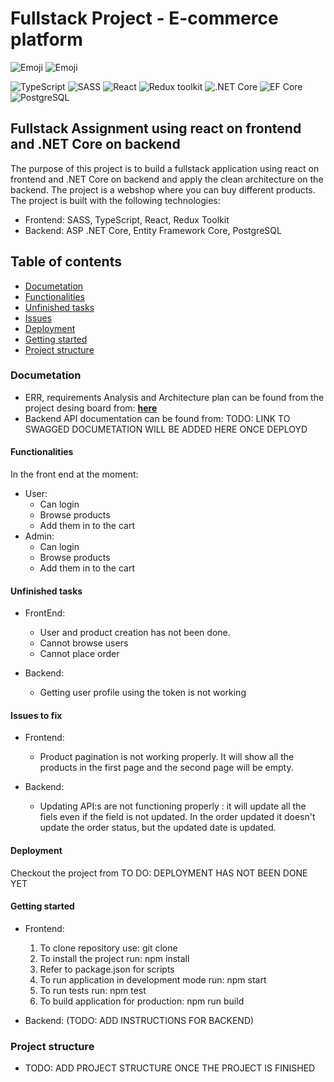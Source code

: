 # Fullstack Project -  E-commerce platform
![Emoji](https://img.shields.io/badge/STILL_IN_PROGRESS-YES-red)
![Emoji](https://img.shields.io/badge/author-MI-blue)

![TypeScript](https://img.shields.io/badge/TypeScript-v.4-green)
![SASS](https://img.shields.io/badge/SASS-v.4-hotpink)
![React](https://img.shields.io/badge/React-v.18-blue)
![Redux toolkit](https://img.shields.io/badge/Redux-v.1.9-brown)
![.NET Core](https://img.shields.io/badge/.NET%20Core-v.7-purple)
![EF Core](https://img.shields.io/badge/EF%20Core-v.7-cyan)
![PostgreSQL](https://img.shields.io/badge/PostgreSQL-v.14-drakblue)

## Fullstack Assignment using react on frontend and .NET Core on backend

The purpose of this project is to build a fullstack application using react on frontend and .NET Core on backend and apply the clean architecture on the backend. The project is a webshop where you can buy different products. The project is built with the following technologies:

- Frontend: SASS, TypeScript, React, Redux Toolkit
- Backend: ASP .NET Core, Entity Framework Core, PostgreSQL

## Table of contents

- [Documetation](#documetation)
- [Functionalities](#functionalities)
- [Unfinished tasks](#unfinished-tasks)
- [Issues](#issues)
- [Deployment](#deployment)
- [Getting started](#getting-started)
- [Project structure](#project-structure)

### Documetation

- ERR, requirements Analysis and Architecture plan can be found from the project desing board from: **[here]( https://miro.com/app/board/uXjVMxMsI9Y=/?share_link_id=849947316130)**
- Backend API documentation can be found from: TODO: LINK TO SWAGGED DOCUMETATION WILL BE ADDED HERE ONCE DEPLOYD

#### Functionalities

In the front end at the moment: 
 - User: 
      - Can login
      - Browse products
      - Add them in to the cart
 - Admin:
      - Can login
      - Browse products
      - Add them in to the cart

#### Unfinished tasks

- FrontEnd:
   - User and product creation has not been done.
   - Cannot browse users
   - Cannot place order

- Backend:
   - Getting user profile using the token is not working

#### Issues to fix 

- Frontend: 
   - Product pagination is not working properly. It will show all the products in the first page and the second page will be empty.

- Backend:
    - Updating API:s are not functioning properly : it will update all the fiels even if the field is not updated. In the order updated it doesn't update the order status, but the updated date is updated.

#### Deployment

Checkout the project from TO DO: DEPLOYMENT HAS NOT BEEN DONE YET

#### Getting started

- Frontend:
   1. To clone repository use: git clone 
   2. To install the project run: npm install
   3. Refer to package.json for scripts 
   4. To run application in development mode run: npm start 
   5. To run tests run: npm test
   6. To build application for production: npm run build

- Backend:
  (TODO: ADD INSTRUCTIONS FOR BACKEND)

### Project structure

- TODO: ADD PROJECT STRUCTURE ONCE THE PROJECT IS FINISHED
```
```